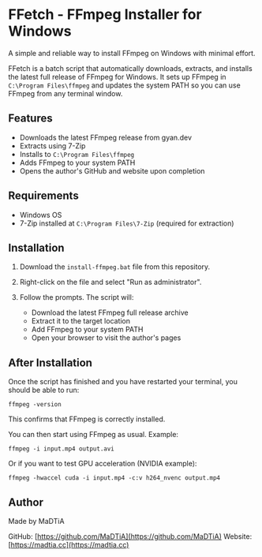 # FFetch - FFmpeg Installer for Windows

A simple and reliable way to install FFmpeg on Windows with minimal effort.

FFetch is a batch script that automatically downloads, extracts, and installs the latest full release of FFmpeg for Windows. It sets up FFmpeg in `C:\Program Files\ffmpeg` and updates the system PATH so you can use FFmpeg from any terminal window.

## Features

* Downloads the latest FFmpeg release from gyan.dev
* Extracts using 7-Zip
* Installs to `C:\Program Files\ffmpeg`
* Adds FFmpeg to your system PATH
* Opens the author's GitHub and website upon completion

## Requirements

* Windows OS
* 7-Zip installed at `C:\Program Files\7-Zip` (required for extraction)

## Installation

1. Download the `install-ffmpeg.bat` file from this repository.
2. Right-click on the file and select "Run as administrator".
3. Follow the prompts. The script will:

   * Download the latest FFmpeg full release archive
   * Extract it to the target location
   * Add FFmpeg to your system PATH
   * Open your browser to visit the author's pages

## After Installation

Once the script has finished and you have restarted your terminal, you should be able to run:

```
ffmpeg -version
```

This confirms that FFmpeg is correctly installed.

You can then start using FFmpeg as usual. Example:

```
ffmpeg -i input.mp4 output.avi
```

Or if you want to test GPU acceleration (NVIDIA example):

```
ffmpeg -hwaccel cuda -i input.mp4 -c:v h264_nvenc output.mp4
```

## Author

Made by MaDTiA

GitHub: [https://github.com/MaDTiA](https://github.com/MaDTiA)
Website: [https://madtia.cc](https://madtia.cc)
